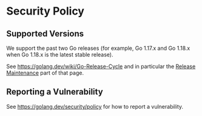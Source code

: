 # Security Policy

## Supported Versions

We support the past two Go releases (for example, Go 1.17.x and Go 1.18.x when Go 1.18.x is the latest stable release).

See https://golang.dev/wiki/Go-Release-Cycle and in particular the
[Release Maintenance](https://golang.dev/wiki/Go-Release-Cycle#release-maintenance)
part of that page.

## Reporting a Vulnerability

See https://golang.dev/security/policy for how to report a vulnerability.
